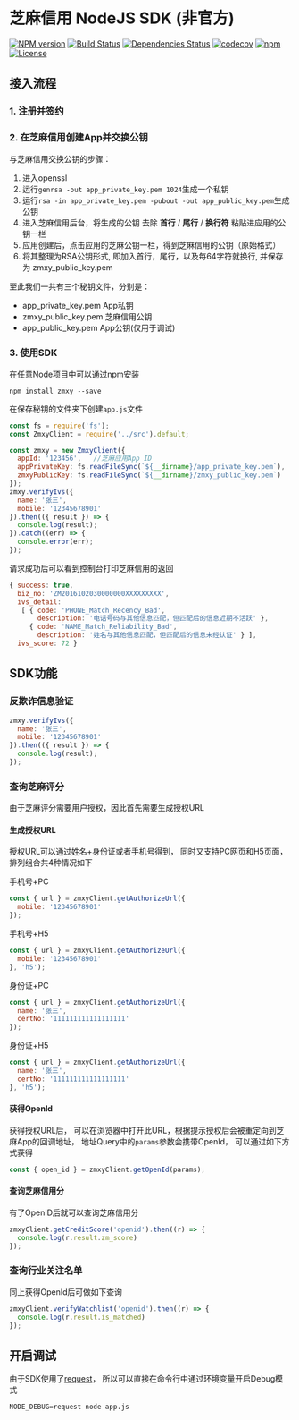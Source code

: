 # 芝麻信用 NodeJS SDK (非官方)

[![NPM version](https://img.shields.io/npm/v/zmxy.svg?style=flat-square)](http://badge.fury.io/js/zmxy)
[![Build Status](https://travis-ci.org/bmqb/zmxy.svg?branch=master)](https://travis-ci.org/bmqb/zmxy)
[![Dependencies Status](https://david-dm.org/bmqb/zmxy.svg)](https://david-dm.org/bmqb/zmxy)
[![codecov](https://codecov.io/gh/bmqb/zmxy/branch/master/graph/badge.svg)](https://codecov.io/gh/bmqb/zmxy)
[![npm](https://img.shields.io/npm/dm/bmqb.svg?maxAge=2592000)](https://www.npmjs.com/package/zmxy)
[![License](https://img.shields.io/npm/l/zmxy.svg?maxAge=2592000?style=plastic)](https://github.com/bmqb/zmxy/blob/master/LICENSE)

## 接入流程

### 1. 注册并签约

### 2. 在芝麻信用创建App并交换公钥

与芝麻信用交换公钥的步骤：

1. 进入openssl
2. 运行`genrsa -out app_private_key.pem 1024`生成一个私钥
3. 运行`rsa -in app_private_key.pem -pubout -out app_public_key.pem`生成公钥
4. 进入芝麻信用后台，将生成的公钥 去除 **首行** / **尾行** / **换行符** 粘贴进应用的公钥一栏
5. 应用创建后，点击应用的芝麻公钥一栏，得到芝麻信用的公钥（原始格式）
6. 将其整理为RSA公钥形式, 即加入首行，尾行，以及每64字符就换行, 并保存为 zmxy_public_key.pem 

至此我们一共有三个秘钥文件，分别是：

- app_private_key.pem App私钥
- zmxy_public_key.pem 芝麻信用公钥
- app_public_key.pem App公钥(仅用于调试)

### 3. 使用SDK

在任意Node项目中可以通过npm安装

```
npm install zmxy --save
```

在保存秘钥的文件夹下创建`app.js`文件

``` js
const fs = require('fs');
const ZmxyClient = require('../src').default;

const zmxy = new ZmxyClient({
  appId: '123456',   //芝麻应用App ID
  appPrivateKey: fs.readFileSync(`${__dirname}/app_private_key.pem`),  //App私钥
  zmxyPublicKey: fs.readFileSync(`${__dirname}/zmxy_public_key.pem`)   //芝麻公钥
});
zmxy.verifyIvs({
  name: '张三',
  mobile: '12345678901'
}).then(({ result }) => {
  console.log(result);
}).catch((err) => {
  console.error(err);
});
```

请求成功后可以看到控制台打印芝麻信用的返回

``` js
{ success: true,
  biz_no: 'ZM2016102030000000XXXXXXXXX',
  ivs_detail:
   [ { code: 'PHONE_Match_Recency_Bad',
       description: '电话号码与其他信息匹配，但匹配后的信息近期不活跃' },
     { code: 'NAME_Match_Reliability_Bad',
       description: '姓名与其他信息匹配，但匹配后的信息未经认证' } ],
  ivs_score: 72 }
```

## SDK功能

### 反欺诈信息验证

``` js
zmxy.verifyIvs({
  name: '张三',
  mobile: '12345678901'
}).then(({ result }) => {
  console.log(result);
});
```

### 查询芝麻评分

由于芝麻评分需要用户授权，因此首先需要生成授权URL

#### 生成授权URL

授权URL可以通过姓名+身份证或者手机号得到， 同时又支持PC网页和H5页面，排列组合共4种情况如下

手机号+PC

``` js
const { url } = zmxyClient.getAuthorizeUrl({
  mobile: '12345678901'
});
```

手机号+H5

``` js
const { url } = zmxyClient.getAuthorizeUrl({
  mobile: '12345678901'
}, 'h5');
```

身份证+PC

``` js
const { url } = zmxyClient.getAuthorizeUrl({
  name: '张三',
  certNo: '111111111111111111'
});
```

身份证+H5

``` js
const { url } = zmxyClient.getAuthorizeUrl({
  name: '张三',
  certNo: '111111111111111111'
}, 'h5');
```

#### 获得OpenId

获得授权URL后， 可以在浏览器中打开此URL，根据提示授权后会被重定向到芝麻App的回调地址， 地址Query中的`params`参数会携带OpenId， 可以通过如下方式获得

``` js
const { open_id } = zmxyClient.getOpenId(params);
```

#### 查询芝麻信用分
 
有了OpenID后就可以查询芝麻信用分

``` js
zmxyClient.getCreditScore('openid').then((r) => {
  console.log(r.result.zm_score)
});
```

### 查询行业关注名单

同上获得OpenId后可做如下查询

``` js
zmxyClient.verifyWatchlist('openid').then((r) => {
  console.log(r.result.is_matched)
});
```

## 开启调试


由于SDK使用了[request](https://github.com/request/request)， 所以可以直接在命令行中通过环境变量开启Debug模式

```
NODE_DEBUG=request node app.js
```